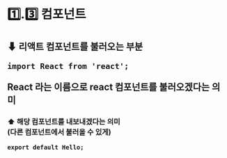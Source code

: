 <h1>1️⃣.3️⃣ 컴포넌트



<h2>⬇ 리액트 컴포넌트를 불러오는 부분

```react
import React from 'react';
```

<b>React 라는 이름으로 react 컴포넌트를 불러오겠다는 의미</b>



<h3>⬆ 해당 컴포넌트를 내보내겠다는 의미<br>(다른 컴포넌트에서 불러올 수 있게)

```react
export default Hello;
```




